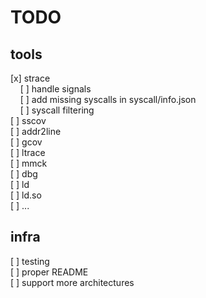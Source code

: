 # TODO

## tools

[x] strace  
&nbsp;&nbsp;&nbsp;&nbsp;[ ] handle signals  
&nbsp;&nbsp;&nbsp;&nbsp;[ ] add missing syscalls in syscall/info.json  
&nbsp;&nbsp;&nbsp;&nbsp;[ ] syscall filtering  
[ ] sscov  
[ ] addr2line  
[ ] gcov  
[ ] ltrace  
[ ] mmck  
[ ] dbg  
[ ] ld  
[ ] ld.so  
[ ] ...  

## infra

[ ] testing  
[ ] proper README  
[ ] support more architectures  
